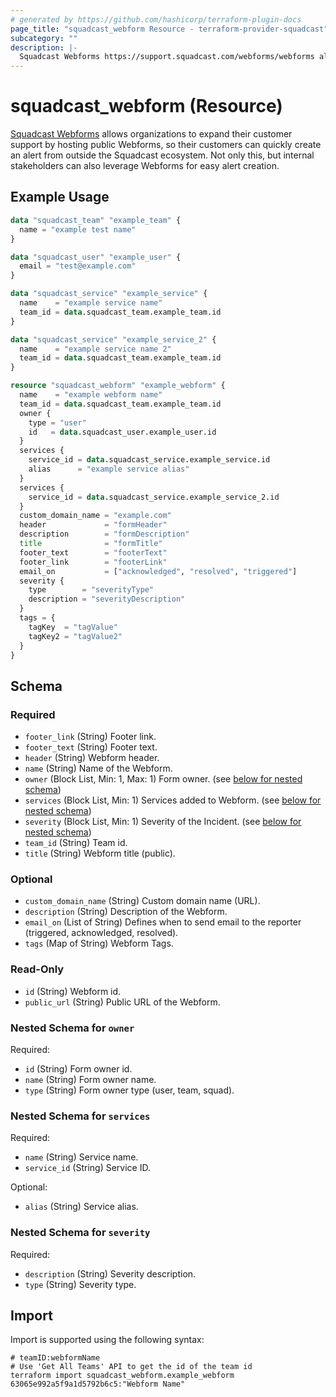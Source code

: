 ```yaml
---
# generated by https://github.com/hashicorp/terraform-plugin-docs
page_title: "squadcast_webform Resource - terraform-provider-squadcast"
subcategory: ""
description: |-
  Squadcast Webforms https://support.squadcast.com/webforms/webforms allows organizations to expand their customer support by hosting public Webforms, so their customers can quickly create an alert from outside the Squadcast ecosystem. Not only this, but internal stakeholders can also leverage Webforms for easy alert creation.
---
```


# squadcast_webform (Resource)

[Squadcast Webforms](https://support.squadcast.com/webforms/webforms) allows organizations to expand their customer support by hosting public Webforms, so their customers can quickly create an alert from outside the Squadcast ecosystem. Not only this, but internal stakeholders can also leverage Webforms for easy alert creation.

## Example Usage

```terraform
data "squadcast_team" "example_team" {
  name = "example test name"
}

data "squadcast_user" "example_user" {
  email = "test@example.com"
}

data "squadcast_service" "example_service" {
  name    = "example service name"
  team_id = data.squadcast_team.example_team.id
}

data "squadcast_service" "example_service_2" {
  name    = "example service name 2"
  team_id = data.squadcast_team.example_team.id
}

resource "squadcast_webform" "example_webform" {
  name    = "example webform name"
  team_id = data.squadcast_team.example_team.id
  owner {
    type = "user"
    id   = data.squadcast_user.example_user.id
  }
  services {
    service_id = data.squadcast_service.example_service.id
    alias      = "example service alias"
  }
  services {
    service_id = data.squadcast_service.example_service_2.id
  }
  custom_domain_name = "example.com"
  header             = "formHeader"
  description        = "formDescription"
  title              = "formTitle"
  footer_text        = "footerText"
  footer_link        = "footerLink"
  email_on           = ["acknowledged", "resolved", "triggered"]
  severity {
    type        = "severityType"
    description = "severityDescription"
  }
  tags = {
    tagKey  = "tagValue"
    tagKey2 = "tagValue2"
  }
}
```

<!-- schema generated by tfplugindocs -->

## Schema

### Required

- `footer_link` (String) Footer link.
- `footer_text` (String) Footer text.
- `header` (String) Webform header.
- `name` (String) Name of the Webform.
- `owner` (Block List, Min: 1, Max: 1) Form owner. (see [below for nested schema](#nestedblock--owner))
- `services` (Block List, Min: 1) Services added to Webform. (see [below for nested schema](#nestedblock--services))
- `severity` (Block List, Min: 1) Severity of the Incident. (see [below for nested schema](#nestedblock--severity))
- `team_id` (String) Team id.
- `title` (String) Webform title (public).

### Optional

- `custom_domain_name` (String) Custom domain name (URL).
- `description` (String) Description of the Webform.
- `email_on` (List of String) Defines when to send email to the reporter (triggered, acknowledged, resolved).
- `tags` (Map of String) Webform Tags.

### Read-Only

- `id` (String) Webform id.
- `public_url` (String) Public URL of the Webform.

<a id="nestedblock--owner"></a>

### Nested Schema for `owner`

Required:

- `id` (String) Form owner id.
- `name` (String) Form owner name.
- `type` (String) Form owner type (user, team, squad).

<a id="nestedblock--services"></a>

### Nested Schema for `services`

Required:

- `name` (String) Service name.
- `service_id` (String) Service ID.

Optional:

- `alias` (String) Service alias.

<a id="nestedblock--severity"></a>

### Nested Schema for `severity`

Required:

- `description` (String) Severity description.
- `type` (String) Severity type.

## Import

Import is supported using the following syntax:

```shell
# teamID:webformName
# Use 'Get All Teams' API to get the id of the team id
terraform import squadcast_webform.example_webform 63065e992a5f9a1d5792b6c5:"Webform Name"
```
